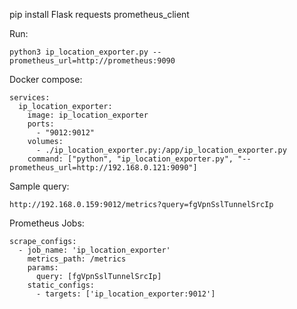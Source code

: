 pip install Flask requests prometheus_client 

Run:
```
python3 ip_location_exporter.py --prometheus_url=http://prometheus:9090
```

Docker compose:
```
services:
  ip_location_exporter:
    image: ip_location_exporter
    ports:
      - "9012:9012"
    volumes:
      - ./ip_location_exporter.py:/app/ip_location_exporter.py
    command: ["python", "ip_location_exporter.py", "--prometheus_url=http://192.168.0.121:9090"]
```

Sample query:
```
http://192.168.0.159:9012/metrics?query=fgVpnSslTunnelSrcIp
```

Prometheus Jobs:
```
scrape_configs:
  - job_name: 'ip_location_exporter'
    metrics_path: /metrics
    params:
      query: [fgVpnSslTunnelSrcIp]
    static_configs:
      - targets: ['ip_location_exporter:9012']
```

